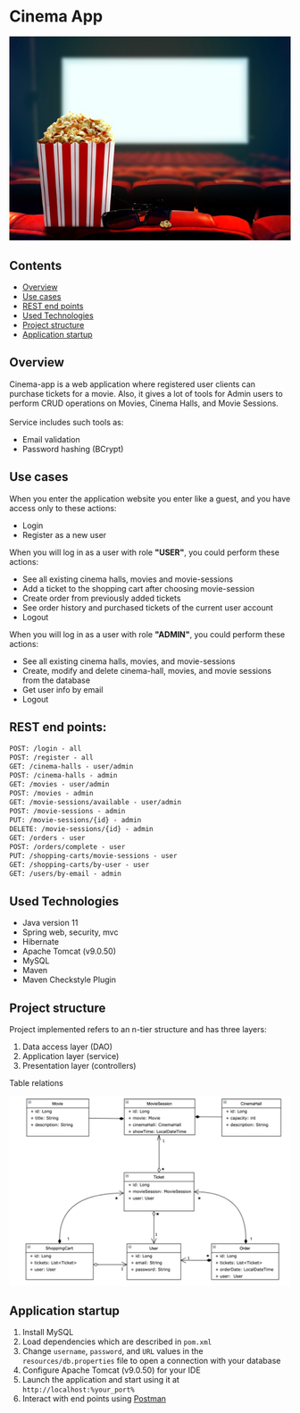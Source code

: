 # Cinema App
![taxi](images/introducing.jpg)

## Contents
+ [Overview](#Overview) 
+ [Use cases](#Use-cases)
+ [REST end points](#Rest-end-points)
+ [Used Technologies](#Used-Technologies) 
+ [Project structure](#Project-structure)
+ [Application startup](#Application-startup)

<a name="Overview"></a>
## Overview
Cinema-app is a web application where registered user clients can purchase tickets for a movie. Also, it gives a lot of tools for Admin users to perform CRUD operations on Movies, Cinema Halls, and Movie Sessions.
<br><br>Service includes such tools as:
- Email validation
- Password hashing (BCrypt)

## Use cases
When you enter the application website you enter like a guest, and you have access only to these actions:
* Login
* Register as a new user

When you will log in as a user with role <b>"USER"</b>, you could perform these actions:
* See all existing cinema halls, movies and movie-sessions
* Add a ticket to the shopping cart after choosing movie-session
* Create order from previously added tickets
* See order history and purchased tickets of the current user account
* Logout 

When you will log in as a user with role <b>"ADMIN"</b>, you could perform these actions:
* See all existing cinema halls, movies, and movie-sessions
* Create, modify and delete cinema-hall, movies, and movie sessions from the database
* Get user info by email
* Logout 

<a name="Rest-end-points"></a>
## REST end points: 
```
POST: /login - all
POST: /register - all
GET: /cinema-halls - user/admin
POST: /cinema-halls - admin
GET: /movies - user/admin
POST: /movies - admin
GET: /movie-sessions/available - user/admin
POST: /movie-sessions - admin
PUT: /movie-sessions/{id} - admin
DELETE: /movie-sessions/{id} - admin
GET: /orders - user
POST: /orders/complete - user
PUT: /shopping-carts/movie-sessions - user
GET: /shopping-carts/by-user - user
GET: /users/by-email - admin
```

<a name="Used-Technologies"></a>
## Used Technologies
* Java version 11
* Spring web, security, mvc
* Hibernate
* Apache Tomcat (v9.0.50)
* MySQL
* Maven
* Maven Checkstyle Plugin

<a name="Project-structure"></a>
## Project structure
Project implemented refers to an n-tier structure and has three layers:

1. Data access layer (DAO)
1. Application layer (service)
1. Presentation layer (controllers)

Table relations 

![Table relations](images/entitySchema.png)

<a name="Application-startup"></a>
## Application startup
1. Install MySQL
1. Load dependencies which are described in `pom.xml`
1. Change `username`, `password`, and `URL` values in the `resources/db.properties` file to open a connection with your database
1. Configure Apache Tomcat (v9.0.50) for your IDE
1. Launch the application and start using it at `http://localhost:%your_port%`
1. Interact with end points using <a href="https://www.postman.com">Postman</a>

